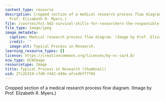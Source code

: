 ```yaml
---
content_type: resource
description: Cropped section of a medical research process flow diagram. (Image by
  Prof. Elizabeth R. Myers.)
file: /courses/hst-502-survival-skills-for-researchers-the-responsible-conduct-of-research-spring-2003/27c2b319cfd0f442d40eafcedbff7765_hst-502s03-th.jpg
file_type: image/jpeg
image_metadata:
  caption: Medical research process flow diagram. (Image by Prof. Elizabeth R. Myers.)
  credit: ''
  image-alt: Typical Process in Research.
learning_resource_types: []
license: https://creativecommons.org/licenses/by-nc-sa/4.0/
ocw_type: OCWImage
resourcetype: Image
title: Typical Process in Research (thumbnail)
uid: 27c2b319-cfd0-f442-d40e-afcedbff7765
---
```

Cropped section of a medical research process flow diagram. (Image by Prof. Elizabeth R. Myers.)
